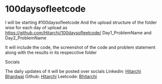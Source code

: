 # 100daysofleetcode

I will be starting #100daysofleetcode 
And the upload structure of the folder wise for each day of upload as
https://github.com/Hitarchi/100daysofleetcode/ Day1_ProblemName and Day2_ProblemName

It will include the code, the screenshot of the code and problem statement along with the results in its respecctive folder

Socials 

The daily updates of it will be posted over socials
Linkedin: [Hitarchi Bhardwaj](https://www.linkedin.com/in/bhitarchi/)
Github: [Hitarchi](https://github.com/Hitarchi/)
Leetcode: [Bhitarchi](https://leetcode.com/bhitarchi/)
